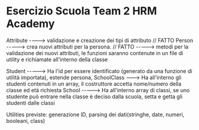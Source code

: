 # Esercizio Scuola Team 2 HRM Academy

Attribute ----> validazione e creazione dei tipi di attributo // FATTO
Person -----> crea nuovi attributi per la persona. // FATTO
-----> metodi per la validazione dei nuovi attributi, le funzioni saranno contenute in un file di utility e richiamate all'interno della classe

Student -----> Ha l'id per essere identificato (generato da una funzione di utilità importata), estende persona,
SchoolClass ---> Ha all'interno gli studenti contenuti in un array, il costruttore accetta nome/numero della classe ed età richiesta
School -----> Ha all'interno array di classi, se uno studente può entrare nella classe è deciso dalla scuola, setta e getta gli studenti dalle classi

Utilities previste: generazione ID, parsing dei dati(stringhe, date, numeri, booleani, class)
